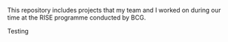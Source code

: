 This repository includes projects that my team and I worked on during our time at the RISE programme conducted by BCG. 

Testing 
